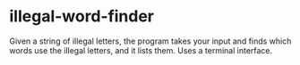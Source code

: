 # illegal-word-finder
Given a string of illegal letters, the program takes your input and finds which words use the illegal letters, and it lists them. Uses a terminal interface.
